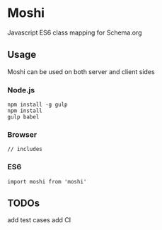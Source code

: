 # Moshi
Javascript ES6 class mapping for Schema.org 

## Usage
Moshi can be used on both server and client sides

### Node.js
```
npm install -g gulp
npm install
gulp babel
```

### Browser
```
// includes
```

### ES6
```
import moshi from 'moshi'
```

## TODOs
add test cases
add CI
